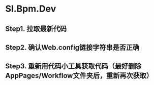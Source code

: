 # Sl.Bpm.Dev
## Step1. 拉取最新代码
## Step2. 确认Web.config链接字符串是否正确
## Step3. 重新用代码小工具获取代码（最好删除AppPages/Workflow文件夹后，重新再次获取）
